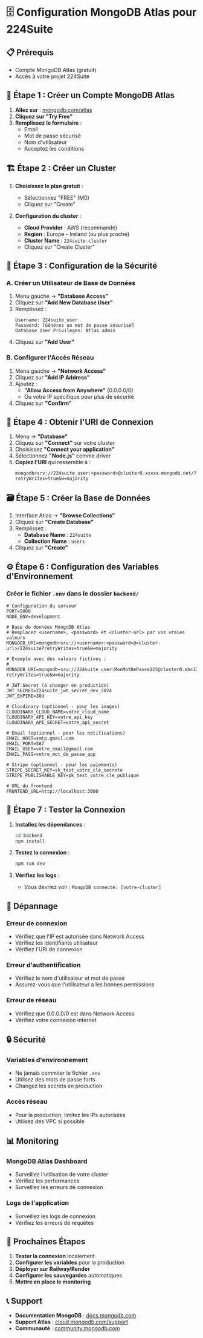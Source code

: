 # 🗄️ Configuration MongoDB Atlas pour 224Suite

## 📋 Prérequis

- Compte MongoDB Atlas (gratuit)
- Accès à votre projet 224Suite

## 🚀 Étape 1 : Créer un Compte MongoDB Atlas

1. **Allez sur** : [mongodb.com/atlas](https://mongodb.com/atlas)
2. **Cliquez sur "Try Free"**
3. **Remplissez le formulaire** :
   - Email
   - Mot de passe sécurisé
   - Nom d'utilisateur
   - Acceptez les conditions

## 🏗️ Étape 2 : Créer un Cluster

1. **Choisissez le plan gratuit** :
   - Sélectionnez "FREE" (M0)
   - Cliquez sur "Create"

2. **Configuration du cluster** :
   - **Cloud Provider** : AWS (recommandé)
   - **Region** : Europe - Ireland (ou plus proche)
   - **Cluster Name** : `224suite-cluster`
   - Cliquez sur "Create Cluster"

## 🔐 Étape 3 : Configuration de la Sécurité

### A. Créer un Utilisateur de Base de Données

1. Menu gauche → **"Database Access"**
2. Cliquez sur **"Add New Database User"**
3. Remplissez :
   ```
   Username: 224suite_user
   Password: [Générez un mot de passe sécurisé]
   Database User Privileges: Atlas admin
   ```
4. Cliquez sur **"Add User"**

### B. Configurer l'Accès Réseau

1. Menu gauche → **"Network Access"**
2. Cliquez sur **"Add IP Address"**
3. Ajoutez :
   - **"Allow Access from Anywhere"** (0.0.0.0/0)
   - Ou votre IP spécifique pour plus de sécurité
4. Cliquez sur **"Confirm"**

## 🔗 Étape 4 : Obtenir l'URI de Connexion

1. Menu → **"Database"**
2. Cliquez sur **"Connect"** sur votre cluster
3. Choisissez **"Connect your application"**
4. Sélectionnez **"Node.js"** comme driver
5. **Copiez l'URI** qui ressemble à :
   ```
   mongodb+srv://224suite_user:<password>@cluster0.xxxxx.mongodb.net/?retryWrites=true&w=majority
   ```

## 🗃️ Étape 5 : Créer la Base de Données

1. Interface Atlas → **"Browse Collections"**
2. Cliquez sur **"Create Database"**
3. Remplissez :
   - **Database Name** : `224suite`
   - **Collection Name** : `users`
4. Cliquez sur **"Create"**

## ⚙️ Étape 6 : Configuration des Variables d'Environnement

### Créer le fichier `.env` dans le dossier `backend/`

```env
# Configuration du serveur
PORT=5000
NODE_ENV=development

# Base de données MongoDB Atlas
# Remplacez <username>, <password> et <cluster-url> par vos vraies valeurs
MONGODB_URI=mongodb+srv://<username>:<password>@<cluster-url>/224suite?retryWrites=true&w=majority

# Exemple avec des valeurs fictives :
# MONGODB_URI=mongodb+srv://224suite_user:MonMotDePasse123@cluster0.abc123.mongodb.net/224suite?retryWrites=true&w=majority

# JWT Secret (à changer en production)
JWT_SECRET=224suite_jwt_secret_dev_2024
JWT_EXPIRE=30d

# Cloudinary (optionnel - pour les images)
CLOUDINARY_CLOUD_NAME=votre_cloud_name
CLOUDINARY_API_KEY=votre_api_key
CLOUDINARY_API_SECRET=votre_api_secret

# Email (optionnel - pour les notifications)
EMAIL_HOST=smtp.gmail.com
EMAIL_PORT=587
EMAIL_USER=votre_email@gmail.com
EMAIL_PASS=votre_mot_de_passe_app

# Stripe (optionnel - pour les paiements)
STRIPE_SECRET_KEY=sk_test_votre_cle_secrete
STRIPE_PUBLISHABLE_KEY=pk_test_votre_cle_publique

# URL du frontend
FRONTEND_URL=http://localhost:3000
```

## 🧪 Étape 7 : Tester la Connexion

1. **Installez les dépendances** :
   ```bash
   cd backend
   npm install
   ```

2. **Testez la connexion** :
   ```bash
   npm run dev
   ```

3. **Vérifiez les logs** :
   - Vous devriez voir : `MongoDB connecté: [votre-cluster]`

## 🚨 Dépannage

### Erreur de connexion
- Vérifiez que l'IP est autorisée dans Network Access
- Vérifiez les identifiants utilisateur
- Vérifiez l'URI de connexion

### Erreur d'authentification
- Vérifiez le nom d'utilisateur et mot de passe
- Assurez-vous que l'utilisateur a les bonnes permissions

### Erreur de réseau
- Vérifiez que 0.0.0.0/0 est dans Network Access
- Vérifiez votre connexion internet

## 🔒 Sécurité

### Variables d'environnement
- Ne jamais commiter le fichier `.env`
- Utilisez des mots de passe forts
- Changez les secrets en production

### Accès réseau
- Pour la production, limitez les IPs autorisées
- Utilisez des VPC si possible

## 📊 Monitoring

### MongoDB Atlas Dashboard
- Surveillez l'utilisation de votre cluster
- Vérifiez les performances
- Surveillez les erreurs de connexion

### Logs de l'application
- Surveillez les logs de connexion
- Vérifiez les erreurs de requêtes

## 🎯 Prochaines Étapes

1. **Tester la connexion** localement
2. **Configurer les variables** pour la production
3. **Déployer sur Railway/Render**
4. **Configurer les sauvegardes** automatiques
5. **Mettre en place le monitoring**

## 📞 Support

- **Documentation MongoDB** : [docs.mongodb.com](https://docs.mongodb.com)
- **Support Atlas** : [cloud.mongodb.com/support](https://cloud.mongodb.com/support)
- **Communauté** : [community.mongodb.com](https://community.mongodb.com)
